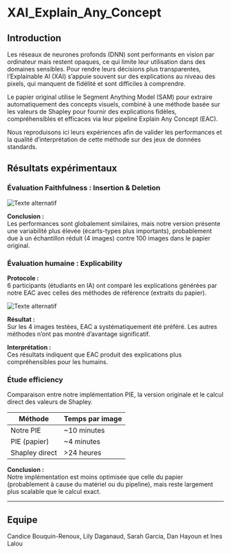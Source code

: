 # XAI_Explain_Any_Concept

## Introduction

Les réseaux de neurones profonds (DNN) sont performants en vision par ordinateur mais restent opaques, ce qui limite leur utilisation dans des domaines sensibles. Pour rendre leurs décisions plus transparentes, l’Explainable AI (XAI) s’appuie souvent sur des explications au niveau des pixels, qui manquent de fidélité et sont difficiles à comprendre.

Le papier original utilise le Segment Anything Model (SAM) pour extraire automatiquement des concepts visuels, combiné à une méthode basée sur les valeurs de Shapley pour fournir des explications fidèles, compréhensibles et efficaces via leur pipeline Explain Any Concept (EAC).

Nous reproduisons ici leurs expériences afin de valider les performances et la qualité d’interprétation de cette méthode sur des jeux de données standards.

## Résultats expérimentaux

### Évaluation Faithfulness : Insertion & Deletion

![Texte alternatif](images/AUC_results.png)

**Conclusion :**  
Les performances sont globalement similaires, mais notre version présente une variabilité plus élevée (écarts-types plus importants), probablement due à un échantillon réduit (4 images) contre 100 images dans le papier original.

### Évaluation humaine : Explicability

**Protocole :**  
6 participants (étudiants en IA) ont comparé les explications générées par notre EAC avec celles des méthodes de référence (extraits du papier).

![Texte alternatif](images/Understanbility_results.png)

**Résultat :**  
Sur les 4 images testées, EAC a systématiquement été préféré. Les autres méthodes n’ont pas montré d’avantage significatif.

**Interprétation :**  
Ces résultats indiquent que EAC produit des explications plus compréhensibles pour les humains.

### Étude efficiency 

Comparaison entre notre implémentation PIE, la version originale et le calcul direct des valeurs de Shapley.

| Méthode        | Temps par image |
|----------------|-----------------|
| Notre PIE      | ~10 minutes     |
| PIE (papier)   | ~4 minutes      |
| Shapley direct | >24 heures      |

**Conclusion :**  
Notre implémentation est moins optimisée que celle du papier (probablement à cause du matériel ou du pipeline), mais reste largement plus scalable que le calcul exact.

---

## Equipe

Candice Bouquin-Renoux, Lily Daganaud, Sarah Garcia, Dan Hayoun et Ines Lalou

